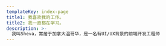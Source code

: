 ```yaml
---
templateKey: index-page
title1: 我喜欢我的工作。
title2: 我一直都在学习。
description: >-
  我叫Sheva，常居于加拿大温哥华，是一名有UI/UX背景的前端开发工程师
---
```


